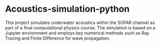 # Acoustics-simulation-python
This project simulates underwater acoustics within the SOFAR channel as part of a final computational physics course. The simulation is based on a Jupyter environment and employs key numerical methods such as Ray Tracing and Finite Difference for wave propagation.
